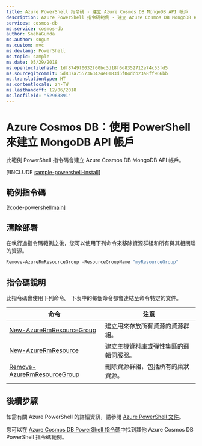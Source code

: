 ```yaml
---
title: Azure PowerShell 指令碼 - 建立 Azure Cosmos DB MongoDB API 帳戶
description: Azure PowerShell 指令碼範例 - 建立 Azure Cosmos DB MongoDB API 帳戶
services: cosmos-db
ms.service: cosmos-db
author: SnehaGunda
ms.author: sngun
ms.custom: mvc
ms.devlang: PowerShell
ms.topic: sample
ms.date: 05/29/2018
ms.openlocfilehash: 1df8749f0032f60bc3d18f6d8352712e74c53fd5
ms.sourcegitcommit: 5d837a7557363424e0183d5f04dcb23a8ff966bb
ms.translationtype: HT
ms.contentlocale: zh-TW
ms.lasthandoff: 12/06/2018
ms.locfileid: "52963891"
---
```

# <a name="azure-cosmos-db-create-a-mongodb-api-account-using-powershell"></a>Azure Cosmos DB：使用 PowerShell 來建立 MongoDB API 帳戶

此範例 PowerShell 指令碼會建立 Azure Cosmos DB MongoDB API 帳戶。 

[!INCLUDE [sample-powershell-install](../../../includes/sample-powershell-install-no-ssh.md)]

## <a name="sample-script"></a>範例指令碼

[!code-powershell[main](../../../powershell_scripts/cosmosdb/create-and-configure-mongodb-database/create-and-configure-mongodb-database.ps1?highlight=9,12-15,18,21-23,26-29,32-37 "Create an Azure Cosmos DB account")]

## <a name="clean-up-deployment"></a>清除部署

在執行過指令碼範例之後，您可以使用下列命令來移除資源群組和所有與其相關聯的資源。

```powershell
Remove-AzureRmResourceGroup -ResourceGroupName "myResourceGroup"
```

## <a name="script-explanation"></a>指令碼說明

此指令碼會使用下列命令。 下表中的每個命令都會連結至命令特定的文件。

| 命令 | 注意 |
|---|---|
| [New-AzureRmResourceGroup](https://docs.microsoft.com/powershell/module/azurerm.resources/new-azurermresourcegroup) | 建立用來存放所有資源的資源群組。 |
| [New-AzureRmResource](https://docs.microsoft.com/powershell/module/azurerm.resources/new-azurermresource?view=azurermps-3.8.0) | 建立主機資料庫或彈性集區的邏輯伺服器。 |
| [Remove-AzureRmResourceGroup](https://docs.microsoft.com/powershell/module/azurerm.resources/remove-azurermresourcegroup) | 刪除資源群組，包括所有的巢狀資源。 |
|||

## <a name="next-steps"></a>後續步驟

如需有關 Azure PowerShell 的詳細資訊，請參閱 [Azure PowerShell 文件](https://docs.microsoft.com/powershell/)。

您可以在 [Azure Cosmos DB PowerShell 指令碼](../powershell-samples.md)中找到其他 Azure Cosmos DB PowerShell 指令碼範例。